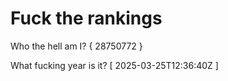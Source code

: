 # Fuck the rankings

Who the hell am I?
{ 28750772 }

What fucking year is it?
[ 2025-03-25T12:36:40Z ]
